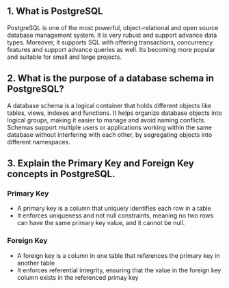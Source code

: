 ## 1. What is PostgreSQL

PostgreSQL is one of the most powerful, object-relational and open source database management system. It is very rubust and support advance data types. Moreover, it supports SQL with offering transactions, concurrency features and support advance queries as well. Its becoming more popular and suitable for small and large projects.

## 2. What is the purpose of a database schema in PostgreSQL?

A database schema is a logical container that holds different objects like tables, views, indexes and functions. It helps organize database objects into logical groups, making it easier to manage and avoid naming conflicts. Schemas support multiple users or applications working within the same database without interfering with each other, by segregating objects into different namespaces.

## 3. Explain the Primary Key and Foreign Key concepts in PostgreSQL.

### Primary Key
<ul>
<li>A primary key is a column that uniquely identifies each row in a table</li>
<li>It enforces uniqueness and not null constraints, meaning no two rows can have the same primary key value, and it cannot be null.</li>

</ul>

### Foreign Key
<ul>
<li>A foreign key is a column in one table that references the primary key in another table</li>
<li>It enforces referential integrity, ensuring that the value in the foreign key column exists in the referenced primay key</li>

</ul>